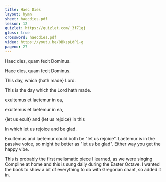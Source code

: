 ```yaml
---
title: Haec Dies
layout: hymn
sheet: haecdies.pdf
lesson: 12
quizlet: https://quizlet.com/_3f71gj
gloss: true
crossword: haecdies.pdf
video: https://youtu.be/0BkspLdP1-g
pageno: 27
---
```


<div data-gloss>
<p>Haec dies, quam fecit Dominus.</p>
<p>Haec dies, quam fecit Dominus.</p>
<p>This day, which {hath made} Lord.</p>
<p>This is the day which the Lord hath made.</p>
</div>

<div data-gloss>
<p>exultemus et laetemur in ea,</p>
<p>exultemus et laetemur in ea,</p>
<p>{let us exult} and {let us rejoice} in this</p>
<p>In which let us rejoice and be glad.</p>
</div>

Exultemus and laetemur could both be "let us rejoice". Laetemur is in the passive voice, so might be better as "let us be glad". Either way you get the happy vibe.

This is probably the first melismatic piece I learned, as we were singing Compline at home and this is sung daily during the Easter Octave. I wanted the book to show a bit of everything to do with Gregorian chant, so added it in.

